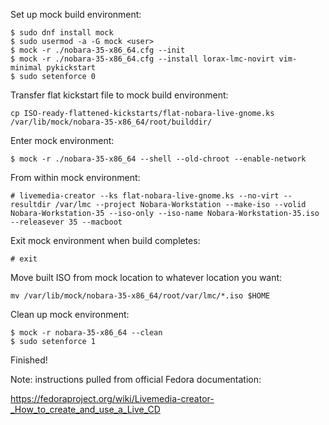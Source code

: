 Set up mock build environment:
```
$ sudo dnf install mock
$ sudo usermod -a -G mock <user>
$ mock -r ./nobara-35-x86_64.cfg --init
$ mock -r ./nobara-35-x86_64.cfg --install lorax-lmc-novirt vim-minimal pykickstart
$ sudo setenforce 0
```

Transfer flat kickstart file to mock build environment:
```
cp ISO-ready-flattened-kickstarts/flat-nobara-live-gnome.ks /var/lib/mock/nobara-35-x86_64/root/builddir/
```

Enter mock environment:
```
$ mock -r ./nobara-35-x86_64 --shell --old-chroot --enable-network
```

From within mock environment:
```
# livemedia-creator --ks flat-nobara-live-gnome.ks --no-virt --resultdir /var/lmc --project Nobara-Workstation --make-iso --volid Nobara-Workstation-35 --iso-only --iso-name Nobara-Workstation-35.iso --releasever 35 --macboot
```

Exit mock environment when build completes:
```
# exit
```

Move built ISO from mock location to whatever location you want:
```
mv /var/lib/mock/nobara-35-x86_64/root/var/lmc/*.iso $HOME
```

Clean up mock environment:
```
$ mock -r nobara-35-x86_64 --clean
$ sudo setenforce 1
```

Finished!

Note: instructions pulled from official Fedora documentation:

https://fedoraproject.org/wiki/Livemedia-creator-_How_to_create_and_use_a_Live_CD
